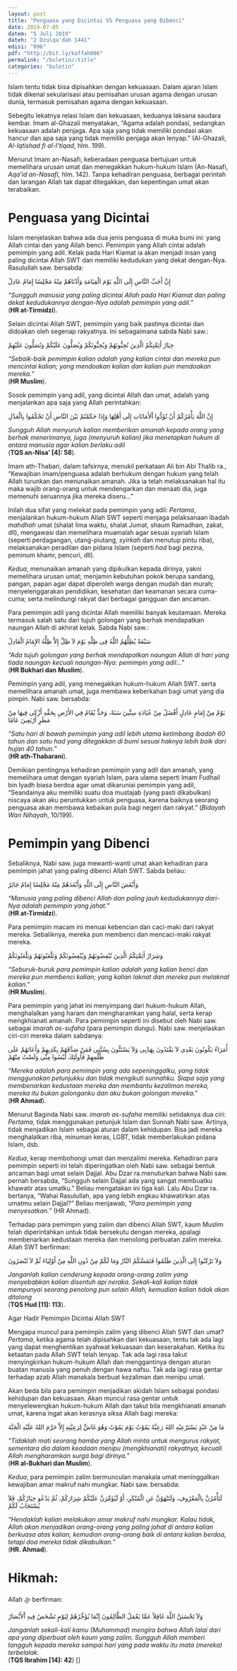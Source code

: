 ```yaml
---
layout: post
title: "Penguasa yang Dicintai VS Penguasa yang Dibenci"
date: 2019-07-05
datem: "5 Juli 2019"
dateh: "2 Dzulqa'dah 1441"
edisi: "096"
pdf: "http://bit.ly/kaffah096"
permalink: "/buletin/:title"
categories: "buletin"
---
```


Islam tentu tidak bisa dipisahkan dengan kekuasaan. Dalam ajaran Islam tidak dikenal sekularisasi atau pemisahan urusan agama dengan urusan dunia, termasuk pemisahan agama dengan kekuasaan.

Sebegitu lekatnya relasi Islam dan kekuasaan, keduanya laksana saudara kembar. Imam al-Ghazali menyatakan, “Agama adalah pondasi, sedangkan kekuasaan adalah penjaga. Apa saja yang tidak memiliki pondasi akan hancur dan apa saja yang tidak memiliki penjaga akan lenyap.” (Al-Ghazali, *Al-Iqtishad fi al-I’tiqad*, hlm. 199).

Menurut Imam an-Nasafi, keberadaan penguasa bertujuan untuk memelihara urusan umat dan menegakkan hukum-hukum Islam (An-Nasafi, *Aqa’id an-Nasafi*, hlm. 142). Tanpa kehadiran penguasa, berbagai perintah dan larangan Allah tak dapat ditegakkan, dan kepentingan umat akan terabaikan.

# Penguasa yang Dicintai

Islam menjelaskan bahwa ada dua jenis penguasa di muka bumi ini: yang Allah cintai dan yang Allah benci. Pemimpin yang Allah cintai adalah pemimpin yang adil. Kelak pada Hari Kiamat ia akan menjadi insan yang paling dicintai Allah SWT dan memiliki kedudukan yang dekat dengan-Nya. Rasulullah saw. bersabda:

<p class="text-right-arabic">
إِنَّ أَحَبَّ النَّاسِ إِلَى اللَّهِ يَوْمَ الْقِيَامَةِ وَأَدْنَاهُمْ مِنْهُ مَجْلِسًا إِمَامٌ عَادِلٌ
</p>

<p class="text-right-arti">
<i>“Sungguh manusia yang paling dicintai Allah pada Hari Kiamat dan paling dekat kedudukannya dengan-Nya adalah pemimpin yang adil.”</i><br>
(<b>HR at-Tirmidzi</b>).
</p>

Selain dicintai Allah SWT, pemimpin yang baik pastinya dicintai dan didoakan oleh segenap rakyatnya. Ini sebagaimana sabda Nabi saw.:

<p class="text-right-arabic">
خِيَارُ أَئِمَّتِكُمُ الَّذِينَ تُحِبُّونَهُمْ وَيُحِبُّونَكُمْ وَيُصَلُّونَ عَلَيْكُمْ وَتُصَلُّونَ عَلَيْهِمْ
</p>

<p class="text-right-arti">
<i>“Sebaik-baik pemimpin kalian adalah yang kalian cintai dan mereka pun mencintai kalian; yang mendoakan kalian dan kalian pun mendoakan mereka.”</i><br>
(<b>HR Muslim</b>).
</p>

Sosok pemimpin yang adil, yang dicintai Allah dan umat, adalah yang menjalankan apa saja yang Allah perintahkan:

<p class="text-right-arabic">
إِنَّ اللَّهَ يَأْمُرُكُمْ أَنْ تُؤَدُّوا اْلأَمَانَاتِ إِلَى أَهْلِهَا وَإِذَا حَكَمْتُمْ بَيْنَ النَّاسِ أَنْ تَحْكُمُوا بِالْعَدْلِ
</p>

<p class="text-right-arti">
<i>Sungguh Allah menyuruh kalian memberikan amanah kepada orang yang berhak menerimanya, juga (menyuruh kalian) jika menetapkan hukum di antara manusia agar kalian berlaku adil</i><br>
(<b>TQS an-Nisa’ [4]: 58</b>).
</p>

Imam ath-Thabari, dalam tafsirnya, menukil perkataan Ali bin Abi Thalib ra., “Kewajiban imam/penguasa adalah berhukum dengan hukum yang telah Allah turunkan dan menunaikan amanah. Jika ia telah melaksanakan hal itu maka wajib orang-orang untuk mendengarkan dan menaati dia, juga memenuhi seruannya jika mereka diseru…”

Inilah dua sifat yang melekat pada pemimpin yang adil: *Pertama*, menjalankan hukum-hukum Allah SWT seperti menjaga pelaksanaan ibadah *mahdhah* umat (shalat lima waktu, shalat Jumat, shaum Ramadhan, zakat, dll), mengawasi dan memelihara muamalah agar sesuai syariah Islam (seperti perdagangan, utang-piutang, *syirkah* dan menutup pintu riba), melaksanakan peradilan dan pidana Islam (seperti *had* bagi pezina, peminum khamr, pencuri, dll).

*Kedua*, menunaikan amanah yang dipikulkan kepada dirinya, yakni memelihara urusan umat; menjamin kebutuhan pokok berupa sandang, pangan, papan agar dapat diperoleh warga dengan mudah dan murah; menyelenggarakan pendidikan, kesehatan dan keamanan secara cuma-cuma; serta melindungi rakyat dari berbagai gangguan dan ancaman.

Para pemimpin adil yang dicintai Allah memiliki banyak keutamaan. Mereka termasuk salah satu dari tujuh golongan yang berhak mendapatkan naungan Allah di akhirat kelak. Sabda Nabi saw.:

<p class="text-right-arabic">
سَبْعَةٌ يُظِلُّهُمُ اللَّهُ فِى ظِلِّهِ يَوْمَ لاَ ظِلَّ إِلاَّ ظِلُّهُ الإِمَامُ الْعَادِلُ
</p>

<p class="text-right-arti">
<i>“Ada tujuh golongan yang berhak mendapatkan naungan Allah di hari yang tiada naungan kecuali naungan-Nya: pemimpin yang adil…”</i><br>
(<b>HR Bukhari dan Muslim</b>).
</p>

Pemimpin yang adil, yang menegakkan hukum-hukum Allah SWT. serta memelihara amanah umat, juga membawa keberkahan bagi umat yang dia pimpin. Nabi saw. bersabda:

<p class="text-right-arabic">
يَوْمٌ مِنْ إِمَامٍ عَادِلٍ أَفْضَلُ مِنْ عُبَادَةِ سِتِّينَ سَنَةً، وَحَدٌّ يُقَامُ فِي الأَرْضِ بِحَقِّهِ أَزْكَى فِيهَا مِنْ مَطَرٍ أَرْبَعِينَ عَامًا
</p>

<p class="text-right-arti">
<i>“Satu hari di bawah pemimpin yang adil lebih utama ketimbang ibadah 60 tahun dan satu had yang ditegakkan di bumi sesuai haknya lebih baik dari hujan 40 tahun.” </i><br>
(<b>HR ath-Thabarani</b>).
</p>

Demikian pentingnya kehadiran pemimpin yang adil dan amanah, yang memelihara umat dengan syariah Islam, para ulama seperti Imam Fudhail bin Iyadh biasa berdoa agar umat dikaruniai pemimpin yang adil, “Seandainya aku memiliki suatu doa mustajab (yang pasti dikabulkan) niscaya akan aku peruntukkan untuk penguasa, karena baiknya seorang penguasa akan membawa kebaikan pula bagi negeri dan rakyat.” (*Bidayah Wan Nihayah*, 10/199).

# Pemimpin yang Dibenci

Sebaliknya, Nabi saw. juga mewanti-wanti umat akan kehadiran para pemimpin jahat yang paling dibenci Allah SWT. Sabda beliau:

<p class="text-right-arabic">
وَأَبْغَضَ النَّاسِ إِلَى اللَّهِ وَأَبْعَدَهُمْ مِنْهُ مَجْلِسًا إِمَامٌ جَائِرٌ
</p>

<p class="text-right-arti">
<i>“Manusia yang paling dibenci Allah dan paling jauh kedudukannya dari-Nya adalah pemimpin yang jahat.”</i><br>
(<b>HR at-Tirmidzi</b>).
</p>

Para pemimpin macam ini menuai kebencian dan caci-maki dari rakyat mereka. Sebaliknya, mereka pun membenci dan mencaci-maki rakyat mereka.

<p class="text-right-arabic">
وَشِرَارُ أَئِمَّتِكُمُ الَّذِينَ تُبْغِضُونَهُمْ وَيُبْغِضُونَكُمْ وَتَلْعَنُونَهُمْ وَيَلْعَنُونَكُمْ
</p>

<p class="text-right-arti">
<i>“Seburuk-buruk para pemimpin kalian adalah yang kalian benci dan mereka pun membenci kalian; yang kalian laknat dan mereka pun melaknat kalian.”</i><br>
(<b>HR Muslim</b>).
</p>

Para pemimpin yang jahat ini menyimpang dari hukum-hukum Allah, menghalalkan yang haram dan mengharamkan yang halal, serta kerap mengkhianati amanah. Para pemimpin seperti ini disebut oleh Nabi saw. sebagai *imarah as-sufaha* (para pemimpin dungu). Nabi saw. menjelaskan ciri-ciri mereka dalam sabdanya:

<p class="text-right-arabic">
أُمَرَاءُ يَكُونُونَ بَعْدِى لاَ يَقْتَدُونَ بِهَدْيِى وَلاَ يَسْتَنُّونَ بِسُنَّتِى فَمَنْ صَدَّقَهُمْ بِكَذِبِهِمْ وَأَعَانَهُمْ عَلَى ظُلْمِهِمْ فَأُولَئِكَ لَيْسُوا مِنِّى وَلَسْتُ مِنْهُمْ
</p>

<p class="text-right-arti">
<i>“Mereka adalah para pemimpin yang ada sepeninggalku, yang tidak menggunakan petunjukku dan tidak mengikuti sunnahku. Siapa saja yang membenarkan kedustaan mereka dan membantu kezaliman mereka, mereka itu bukan golonganku dan aku bukan golongan mereka.”</i><br>
(<b>HR Ahmad</b>).
</p>

Menurut Baginda Nabi saw. *imarah as-sufaha* memiliki setidaknya dua ciri: *Pertama*, tidak menggunakan petunjuk Islam dan Sunnah Nabi saw. Artinya, tidak menjadikan Islam sebagai aturan dalam kehidupan. Bisa jadi mereka menghalalkan riba, minuman keras, LGBT, tidak memberlakukan pidana Islam, dsb.

*Kedua*, kerap membohongi umat dan menzalimi mereka. Kehadiran para pemimpin seperti ini telah diperingatkan oleh Nabi saw. sebagai bentuk ancaman bagi umat selain Dajjal. Abu Dzar ra.menuturkan bahwa Nabi saw. pernah bersabda, “Sungguh selain Dajjal ada yang sangat membuatku khawatir atas umatku.” Beliau mengatakan ini tiga kali. Lalu Abu Dzar ra. bertanya, “Wahai Rasulullah, apa yang lebih engkau khawatirkan atas umatmu selain Dajjal?” Beliau menjawab, “*Para pemimpin yang menyesatkan.*” (HR Ahmad).

Terhadap para pemimpin yang zalim dan dibenci Allah SWT, kaum Muslim telah diperintahkan untuk tidak bersekutu dengan mereka, apalagi membenarkan kedustaan mereka dan menolong perbuatan zalim mereka. Allah SWT berfirman:

<p class="text-right-arabic">
وَلاَ تَرْكَنُوا إِلَى الَّذِينَ ظَلَمُوا فَتَمَسَّكُمُ النَّارُ وَمَا لَكُمْ مِنْ دُونِ اللَّهِ مِنْ أَوْلِيَاءَ ثُمَّ لاَ تُنْصَرُونَ
</p>

<p class="text-right-arti">
<i>Janganlah kalian cenderung kepada orang-orang zalim yang menyebabkan kalian disentuh api neraka. Sekali-kali kalian tidak mempunyai seorang penolong pun selain Allah, kemudian kalian tidak akan ditolong</i><br>
(<b>TQS Hud [11]: 113</b>).
</p>

Agar Hadir Pemimpin Dicintai Allah SWT

Mengapa muncul para pemimpin zalim yang dibenci Allah SWT dan umat? *Pertama*, ketika agama telah dipisahkan dari kekuasaan, tentu tak ada lagi yang dapat menghentikan syahwat kekuasaan dan keserakahan. Ketika itu ketaatan pada Allah SWT telah lenyap. Tak ada lagi rasa takut menyingkirkan hukum-hukum Allah dan menggantinya dengan aturan buatan manusia yang penuh dengan hawa nafsu. Tak ada lagi rasa gentar terhadap azab Allah manakala berbuat kezaliman dan menipu umat.

Akan beda bila para pemimpin menjadikan akidah Islam sebagai pondasi kehidupan dan kekuasaan. Akan muncul rasa gentar untuk menyelewengkan hukum-hukum Allah dan takut bila mengkhianati amanah umat, karena ingat akan kerasnya siksa Allah bagi mereka:

<p class="text-right-arabic">
مَا مِنْ عَبْدٍ يَسْتَرْعِيْهِ اللهُ رَعِيَّةً يَمُوْتُ يَوْمَ يَمُوْتُ وَهُوَ غَاشٍّ لِرَعِيَّتِهِ إِلاَّ حَرَّمَ اللهُ عَلَيْهِ الْجَنَّةَ
</p>

<p class="text-right-arti">
<i>“Tidaklah mati seorang hamba yang Allah minta untuk mengurus rakyat, sementara dia dalam keadaan menipu (mengkhianati) rakyatnya, kecuali Allah mengharamkan surga bagi dirinya.”</i><br>
(<b>HR al-Bukhari dan Muslim</b>).
</p>

*Kedua*, para pemimpin zalim bermunculan manakala umat meninggalkan kewajiban amar makruf nahi mungkar. Nabi saw. bersabda:

<p class="text-right-arabic">
لَتَأْمُرُنَّ بِالْمَعْرُوفِ، وَلَتَنْهَوُنَّ عَنِ الْمُنْكَرِ، أَوْ لَيُؤَمِّرَنَّ عَلَيْكُمْ شِرَارَكُمْ، ثُمَّ يَدْعُو خِيَارُكُمْ، فَلاَ يُسْتَجَابُ لَكُمْ
</p>

<p class="text-right-arti">
<i>“Hendaklah kalian melakukan amar makruf nahi mungkar. Kalau tidak, Allah akan menjadikan orang-orang yang paling jahat di antara kalian berkuasa atas kalian, kemudian orang-orang baik di antara kalian berdoa, tetapi doa mereka tidak dikabulkan.”</i><br>
(<b>HR. Ahmad</b>).
</p>





<!-- HIKMAH -->
<div class="card mt-5">
<div class="card-header">
<h1>Hikmah:</h1>
</div>

<div class="card-body">
<p class="text-center">
Allah ﷻ  berfirman:
</p>

<p class="text-center-arabic">
وَلاَ تَحْسَبَنَّ اللَّهَ غَافِلاً عَمَّا يَعْمَلُ الظَّالِمُونَ إِنَّمَا يُؤَخِّرُهُمْ لِيَوْمٍ تَشْخَصُ فِيهِ اْلأَبْصَارُ
</p>

<p class="text-center">
<i>
Janganlah sekali-kali kamu (Muhammad) mengira bahwa Allah lalai dari apa yang diperbuat oleh kaum yang zalim. Sungguh Allah memberi tangguh kepada mereka sampai hari yang pada waktu itu mata (mereka) terbelalak.
</i><br>
(<b>TQS Ibrahim [14]: 42</b>) []
</p>
</div>
</div>
<!-- END HIKMAH -->

